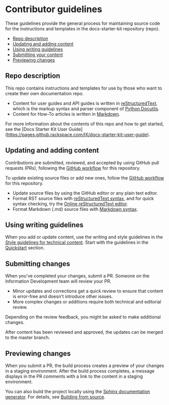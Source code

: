 # Contributor guidelines

These guidelines provide the general process for maintaining source code for the instructions and templates in the docs-starter-kit repository (repo).

- [Repo description](#repo-description)
- [Updating and adding content](#updating-and-adding-content)
- [Using writing guidelines](#using-writing-guidelines)
- [Submitting your content](#submitting-changes)
- [Previewing changes](#previewing-changes)

## Repo description

This repo contains instructions and templates for use by those who want
to create their own documentation repo.

-  Content for user guides and API guides  is written in
   [reStructuredText](http://sphinx-doc.org/rest.html), which is the markup
   syntax and parser component of [Python Docutils](http://docutils.sourceforge.net/index.html).
-  Content for How-To articles is written in
   [Markdown](https://github.com/adam-p/markdown-here/wiki/Markdown-Cheatsheet).

For more information about the contents of this repo and how to get started,
see the [Docs Starter Kit User Guide] (https://pages.github.rackspace.com/IX/docs-starter-kit-user-guide).

## Updating and adding content

Contributions are submitted, reviewed, and accepted by using GitHub pull
requests (PRs), following the [GitHub workflow](GITHUBING.md) for this repository.

To update existing source files or add new ones, follow the
[GitHub workflow](GITHUBING.md) for this repository.

* Update source files by using the GitHub editor or any plain text editor.
* Format RST source files with
  [reStructuredText syntax](http://www.sphinx-doc.org/en/stable/rest.html), and for quick syntax checking, try the [Online reStructuredText editor](http://rst.ninjs.org/).
* Format Markdown (.md) source files with [Markdown syntax](https://github.com/adam-p/markdown-here/wiki/Markdown-Cheatsheet).

## Using writing guidelines

When you add or update content, use the writing and style guidelines
in the [Style guidelines for technical content](http://rackerlabs.github.io/docs-rackspace/style-guide/index.html).
Start with the guidelines in the [Quickstart](http://rackerlabs.github.io/docs-rackspace/style-guide/quickstart.html#quickstart)
section.

## Submitting changes

When you've completed your changes, submit a PR. Someone on the
Information Development team will review your PR.

- Minor updates and corrections get a quick review to ensure that content is
  error-free and doesn't introduce other issues.
- More complex changes or additions require both technical and editorial review.

Depending on the review feedback, you might be asked to make additional changes.

After content has been reviewed and approved, the updates can be merged to the
master branch.

## Previewing changes

When you submit a PR, the build process creates a preview of
your changes in a staging environment. After the build process completes, a
message displays in the PR comments with a link to the
content in a staging environment.

You can also build the project locally using the [Sphinx documentation
generator](http://sphinx-doc.org/). For details, see
[Building from source](https://github.com/rackerlabs/docs-rackspace/blob/master/doc/tools/build-from-source.rst).
